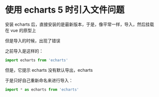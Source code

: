# 使用 echarts 5 时引入文件问题

安装 echarts 后，直接安装的是最新版本，于是，像平常一样，导入，然后挂载在 vue 的原型上      

但是导入的时候，出现了错误     

之前导入是这样的：    

```js
import echarts from 'echarts'
```      

但是，它提示 echarts 没有默认导出，echarts        

于是只好自己重新命名来进行导入：     

```js
import * as echarts from 'echarts'
```